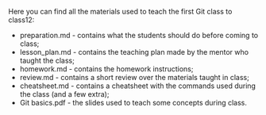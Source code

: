 Here you can find all the materials used to teach the first Git class to class12:
 
 - preparation.md - contains what the students should do before coming to class;
 - lesson_plan.md - contains the teaching plan made by the mentor who taught the class;
 - homework.md - contains the homework instructions;
 - review.md - contains a short review over the materials taught in class;
 - cheatsheet.md - contains a cheatsheet with the commands used during the class (and a few extra);
 - Git basics.pdf - the slides used to teach some concepts during class.